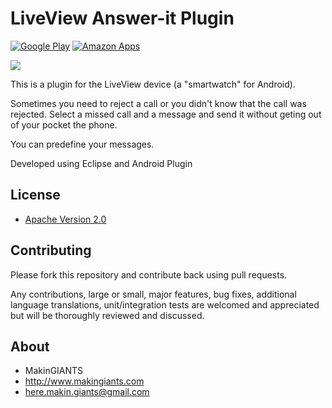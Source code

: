 # LiveView Answer-it Plugin 

[![Google Play](http://developer.android.com/images/brand/en_generic_rgb_wo_45.png)](https://play.google.com/store/apps/details?id=com.makingiants.answerit) [![Amazon Apps](http://dc341.4shared.com/img/BwIZ_37q/0.8789661429154831/amazon-icon-final-large-512512.jpg)](http://www.amazon.com/MakinGIANTS-LiveView-Answer-it/dp/B00AJZL3WK/ref=sr_1_1?s=mobile-apps&ie=UTF8&qid=1355319796&sr=1-1)

<a href="https://play.google.com/store/apps/details?id=com.makingiants.answerit" alt="Download from Google Play">
	<img src="http://dc201.4shared.com/img/4qS5ZZQo/0.4095983652860181/banner.png">
</a>

This is a plugin for the LiveView device
(a "smartwatch" for Android).

Sometimes you need to reject a call or you didn't know
that the call was rejected. Select a missed call and a 
message and send it without geting out of your pocket 
the phone.

You can predefine your messages.

Developed using Eclipse and Android Plugin


## License

* [Apache Version 2.0](http://www.apache.org/licenses/LICENSE-2.0.html)


## Contributing

Please fork this repository and contribute back using pull requests.

Any contributions, large or small, major features, bug fixes, additional
language translations, unit/integration tests are welcomed and appreciated
but will be thoroughly reviewed and discussed.


## About
	
+ MakinGIANTS
+ http://www.makingiants.com
+ here.makin.giants@gmail.com